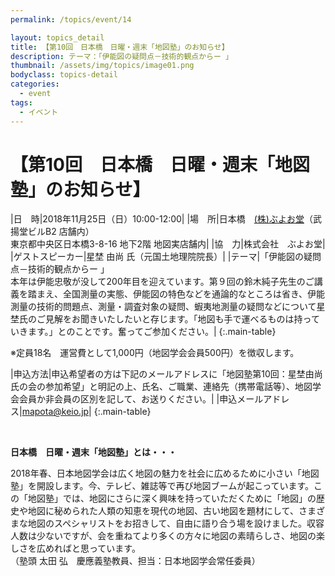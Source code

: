 ```yaml
---
permalink: /topics/event/14

layout: topics_detail
title: 【第10回　日本橋　日曜・週末「地図塾」のお知らせ】
description: テーマ：「伊能図の疑問点－技術的観点からー 」
thumbnail: /assets/img/topics/image01.png
bodyclass: topics-detail
categories:
  - event
tags:
  - イベント
---
```


# 【第10回　日本橋　日曜・週末「地図塾」のお知らせ】

|日　時|2018年11月25日（日）10:00-12:00|
|場　所|日本橋　[(株)ぶよお堂](http://www.buyodoshop.com/)（武揚堂ビルB2 店舗内）<br>東京都中央区日本橋3-8-16 地下2階 地図実店舗内|
|協　力|株式会社　ぶよお堂|
|ゲストスピーカー|星埜 由尚 氏（元国土地理院院長）|
|テーマ|「伊能図の疑問点－技術的観点からー 」<br>本年は伊能忠敬が没して200年目を迎えています。第９回の鈴木純子先生のご講義を踏まえ、全国測量の実態、伊能図の特色などを通論的なところは省き、伊能測量の技術的問題点、測量・調査対象の疑問、蝦夷地測量の疑問などについて星埜氏のご見解をお聞きいたしたいと存じます。「地図も手で運べるものは持っていきます。」とのことです。奮ってご参加ください。|
{:.main-table}

※定員18名　運営費として1,000円（地図学会会員500円）を徴収します。

|申込方法|申込希望者の方は下記のメールアドレスに「地図塾第10回：星埜由尚氏の会の参加希望」と明記の上、氏名、ご職業、連絡先（携帯電話等）、地図学会会員か非会員の区別を記して、お送りください。|
|申込メールアドレス|[mapota@keio.jp](<mailto:mapota@keio.jp>)|
{:.main-table}

<br>

**日本橋　日曜・週末「地図塾」とは・・・**

2018年春、日本地図学会は広く地図の魅力を社会に広めるために小さい「地図塾」を開設します。今、テレビ、雑誌等で再び地図ブームが起こっています。この「地図塾」では、地図にさらに深く興味を持っていただくために「地図」の歴史や地図に秘められた人類の知恵を現代の地図、古い地図を題材にして、さまざまな地図のスペシャリストをお招きして、自由に語り合う場を設けました。収容人数は少ないですが、会を重ねてより多くの方々に地図の素晴らしさ、地図の楽しさを広めればと思っています。<br>
（塾頭 太田 弘　慶應義塾教員、担当：日本地図学会常任委員）
